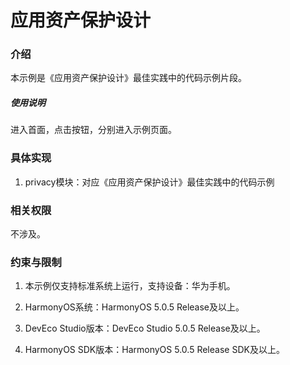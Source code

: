 # 应用资产保护设计

### 介绍

本示例是《应用资产保护设计》最佳实践中的代码示例片段。

##### 使用说明

进入首面，点击按钮，分别进入示例页面。


### 具体实现

1. privacy模块：对应《应用资产保护设计》最佳实践中的代码示例

### 相关权限

不涉及。

### 约束与限制

1. 本示例仅支持标准系统上运行，支持设备：华为手机。

2. HarmonyOS系统：HarmonyOS 5.0.5 Release及以上。

3. DevEco Studio版本：DevEco Studio 5.0.5 Release及以上。

4. HarmonyOS SDK版本：HarmonyOS 5.0.5 Release SDK及以上。